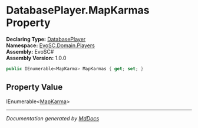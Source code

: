 ﻿<!--  
  <auto-generated>   
    The contents of this file were generated by a tool.  
    Changes to this file may be list if the file is regenerated  
  </auto-generated>   
-->

# DatabasePlayer.MapKarmas Property

**Declaring Type:** [DatabasePlayer](../index.md)  
**Namespace:** [EvoSC.Domain.Players](../../index.md)  
**Assembly:** EvoSC\#  
**Assembly Version:** 1.0.0

```csharp
public IEnumerable<MapKarma> MapKarmas { get; set; }
```

## Property Value

IEnumerable\<[MapKarma](../../../Maps/MapKarma/index.md)\>

___

*Documentation generated by [MdDocs](https://github.com/ap0llo/mddocs)*
